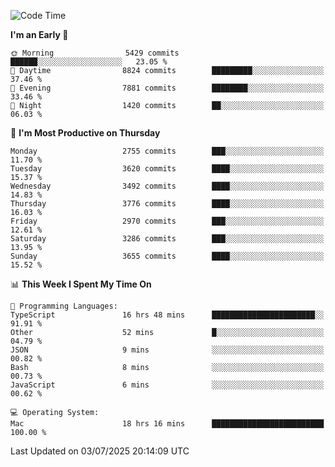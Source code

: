 <!--START_SECTION:waka-->
![Code Time](http://img.shields.io/badge/Code%20Time-5%2C190%20hrs%205%20mins-blue)

**I'm an Early 🐤** 

```text
🌞 Morning                5429 commits        ██████░░░░░░░░░░░░░░░░░░░   23.05 % 
🌆 Daytime                8824 commits        █████████░░░░░░░░░░░░░░░░   37.46 % 
🌃 Evening                7881 commits        ████████░░░░░░░░░░░░░░░░░   33.46 % 
🌙 Night                  1420 commits        ██░░░░░░░░░░░░░░░░░░░░░░░   06.03 % 
```
📅 **I'm Most Productive on Thursday** 

```text
Monday                   2755 commits        ███░░░░░░░░░░░░░░░░░░░░░░   11.70 % 
Tuesday                  3620 commits        ████░░░░░░░░░░░░░░░░░░░░░   15.37 % 
Wednesday                3492 commits        ████░░░░░░░░░░░░░░░░░░░░░   14.83 % 
Thursday                 3776 commits        ████░░░░░░░░░░░░░░░░░░░░░   16.03 % 
Friday                   2970 commits        ███░░░░░░░░░░░░░░░░░░░░░░   12.61 % 
Saturday                 3286 commits        ███░░░░░░░░░░░░░░░░░░░░░░   13.95 % 
Sunday                   3655 commits        ████░░░░░░░░░░░░░░░░░░░░░   15.52 % 
```


📊 **This Week I Spent My Time On** 

```text
💬 Programming Languages: 
TypeScript               16 hrs 48 mins      ███████████████████████░░   91.91 % 
Other                    52 mins             █░░░░░░░░░░░░░░░░░░░░░░░░   04.79 % 
JSON                     9 mins              ░░░░░░░░░░░░░░░░░░░░░░░░░   00.82 % 
Bash                     8 mins              ░░░░░░░░░░░░░░░░░░░░░░░░░   00.73 % 
JavaScript               6 mins              ░░░░░░░░░░░░░░░░░░░░░░░░░   00.62 % 

💻 Operating System: 
Mac                      18 hrs 16 mins      █████████████████████████   100.00 % 
```


 Last Updated on 03/07/2025 20:14:09 UTC
<!--END_SECTION:waka-->
